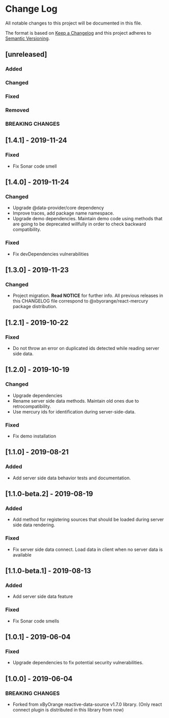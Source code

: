 # Change Log
All notable changes to this project will be documented in this file.

The format is based on [Keep a Changelog](http://keepachangelog.com/)
and this project adheres to [Semantic Versioning](http://semver.org/).

## [unreleased]
### Added
### Changed
### Fixed
### Removed
### BREAKING CHANGES

## [1.4.1] - 2019-11-24
### Fixed
- Fix Sonar code smell

## [1.4.0] - 2019-11-24
### Changed
- Upgrade @data-provider/core dependency
- Improve traces, add package name namespace.
- Upgrade demo dependencies. Maintain demo code using methods that are going to be deprecated willfully in order to check backward compatibility.

### Fixed
- Fix devDependencies vulnerabilities

## [1.3.0] - 2019-11-23
### Changed
- Project migration. __Read NOTICE__ for further info. All previous releases in this CHANGELOG file correspond to @xbyorange/react-mercury package distribution.

## [1.2.1] - 2019-10-22
### Fixed
- Do not throw an error on duplicated ids detected while reading server side data.

## [1.2.0] - 2019-10-19
### Changed
- Upgrade dependencies
- Rename server side data methods. Maintain old ones due to retrocompatibility.
- Use mercury ids for identification during server-side-data.

### Fixed
- Fix demo installation

## [1.1.0] - 2019-08-21
### Added
- Add server side data behavior tests and documentation.

## [1.1.0-beta.2] - 2019-08-19
### Added
- Add method for registering sources that should be loaded during server side data rendering.

### Fixed
- Fix server side data connect. Load data in client when no server data is available

## [1.1.0-beta.1] - 2019-08-13
### Added
- Add server side data feature

### Fixed
- Fix Sonar code smells

## [1.0.1] - 2019-06-04
### Fixed
- Upgrade dependencies to fix potential security vulnerabilities.

## [1.0.0] - 2019-06-04
### BREAKING CHANGES
- Forked from xByOrange reactive-data-source v1.7.0 library. (Only react connect plugin is distributed in this library from now)
